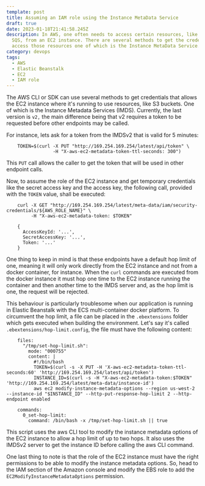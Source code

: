 ```yaml
---
template: post
title: Assuming an IAM role using the Instance MetaData Service
draft: true
date: 2023-01-18T21:41:58.245Z
description: I﻿n AWS, one often needs to access certain resources, like S3 or
  SQS, from an EC2 instance. There are several methods to get the credentials to
  access those resources one of which is the Instance MetaData Service.
category: devops
tags:
  - AWS
  - Elastic Beanstalk
  - EC2
  - IAM role
---
```

The AWS CLI or SDK can use several methods to get credentials that allows the EC2 instance where it's running to use resources, like S3 buckets. One of which is the Instance Metadata Services (IMDS). Currently, the last version is `v2,` the main difference being that v2 requires a token to be requested before other endpoints may be called.

F﻿or instance, lets ask for a token from the IMDSv2 that is valid for 5 minutes:

```shell
    TOKEN=$(curl -X PUT "http://169.254.169.254/latest/api/token" \
                 -H "X-aws-ec2-metadata-token-ttl-seconds: 300")
```

T﻿his `PUT` call allows the caller to get the token that will be used in other endpoint calls.

N﻿ow, to assume the role of the EC2 instance and get temporary credentials like the secret access key and  the access key, the following call, provided with the `TOKEN` value, shall be executed:

```shell
    curl -X GET "http://169.254.169.254/latest/meta-data/iam/security-credentials/${AWS_ROLE_NAME}" \
         -H "X-aws-ec2-metadata-token: $TOKEN"

    {
      AccessKeyId: '...',
      SecretAccessKey: '...',
      Token: '...'
    }
```

O﻿ne thing to keep in mind is that these endpoints have a default hop limit of one, meaning it will only work directly from the EC2 instance and not from a docker container, for instance. When the `curl` commands are executed from the docker instance it must hop one time to the EC2 instance running the container and then another time to the IMDS server and, as the hop limit is one, the request will be rejected.

T﻿his behaviour is particularly troublesome when our application is running in Elastic Beanstalk with the ECS multi-container docker platform. To circumvent the hop limit, a file can be placed in the `.ebextensions` folder which gets executed when building the environment. Let's say it's called `.ebextensions/hop-limit.config`, the file must have the following content:

```﻿shell
    files:
      "/tmp/set-hop-limit.sh":
        mode: "000755"
        content: |
          #!/bin/bash
          TOKEN=$(curl -s -X PUT -H 'X-aws-ec2-metadata-token-ttl-seconds:60' 'http://169.254.169.254/latest/api/token')
          INSTANCE_ID=$(curl -s -H "X-aws-ec2-metadata-token:$TOKEN" 'http://169.254.169.254/latest/meta-data/instance-id')
          aws ec2 modify-instance-metadata-options --region us-west-2 --instance-id "$INSTANCE_ID" --http-put-response-hop-limit 2 --http-endpoint enabled

    commands:
      0_set-hop-limit:
        command: /bin/bash -x /tmp/set-hop-limit.sh || true
```

T﻿his script uses the aws CLI tool to modify the instance metadata options of the EC2 instance to allow a hop limit of up to two hops. It also uses the IMDSv2 server to get the instance ID before calling the aws CLI command.

O﻿ne last thing to note is that the role of the EC2 instance must have the right permissions to be able to modify the instance metadata options. So, head to the IAM section of the Amazon console and modify the EBS role to add the `EC2ModifyInstanceMetadataOptions` permission.